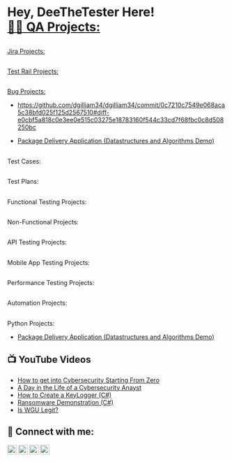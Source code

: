 <h1>Hey, DeeTheTester Here! <br/><a href="https://github.com/joshmadakor1"

<h2>👨‍💻 QA Projects:</h2>

<h2></h2> Jira Projects:</h2>

<h2></h2> Test Rail Projects:</h2>

<h2></h2> Bug Projects:</h2>

- https://github.com/dgilliam34/dgilliam34/commit/0c7210c7549e068aca5c38bfd025f125d2567510#diff-e0cbf5a818c0e3ee0e515c03275e18783160f544c33cd7f68fbc0c8d508250bc

- [Package Delivery Application (Datastructures and Algorithms Demo)](https://github.com/joshmadakor1/Package-Delivery-Pathfinding-Algorithm)


<h2></h2> Test Cases:</h2>

<h2></h2> Test Plans:</h2>

<h2></h2> Functional Testing Projects:</h2>

<h2></h2> Non-Functional Projects:</h2>

<h2></h2> API Testing Projects:</h2>

<h2></h2> Mobile App Testing Projects:</h2>

<h2></h2> Performance Testing Projects:</h2>

<h2></h2> Automation Projects:</h2>

<h2></h2> Python Projects:</h2>

 - [Package Delivery Application (Datastructures and Algorithms Demo)](https://github.com/joshmadakor1/Package-Delivery-Pathfinding-Algorithm)

<h2>📺 YouTube Videos</h2>

- [How to get into Cybersecurity Starting From Zero](https://www.youtube.com/watch?v=a83ASGn_V_s)
- [A Day in the Life of a Cybersecurity Anayst](https://www.youtube.com/watch?v=uHy3oM7NnoU)
- [How to Create a KeyLogger (C#)](https://www.youtube.com/watch?v=N-L9hklSlNk)
- [Ransomware Demonstration (C#)](https://www.youtube.com/watch?v=OfvdQeh79s0)
- [Is WGU Legit?](https://www.youtube.com/watch?v=E2MwRWxDBkA)

<h2> 🤳 Connect with me:</h2>

[<img align="left" alt="JoshMadakor | YouTube" width="22px" src="https://cdn.jsdelivr.net/npm/simple-icons@v3/icons/youtube.svg" />][youtube]
[<img align="left" alt="JoshMadakor | Twitter" width="22px" src="https://cdn.jsdelivr.net/npm/simple-icons@v3/icons/twitter.svg" />][twitter]
[<img align="left" alt="JoshMadakor | LinkedIn" width="22px" src="https://cdn.jsdelivr.net/npm/simple-icons@v3/icons/linkedin.svg" />][linkedin]
[<img align="left" alt="JoshMadakor | Instagram" width="22px" src="https://cdn.jsdelivr.net/npm/simple-icons@v3/icons/instagram.svg" />][instagram]

[twitter]: https://twitter.com/joshmadakor
[youtube]: https://www.youtube.com/c/joshmadakor
[instagram]: https://www.instagram.com/joshmadakor/
[linkedin]: https://linkedin.com/in/joshmadakor

<!--
**joshmadakor1/joshmadakor1** is a ✨ _special_ ✨ repository because its `README.md` (this file) appears on your GitHub profile.

Here are some ideas to get you started:

- 🔭 I’m currently working on ...
- 🌱 I’m currently learning ...
- 👯 I’m looking to collaborate on ...
- 🤔 I’m looking for help with ...
- 💬 Ask me about ...
- 📫 How to reach me: ...
- 😄 Pronouns: ...
- ⚡ Fun fact: ...
-->
